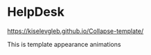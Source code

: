 # HelpDesk

https://kiselevgleb.github.io/Collapse-template/

This is template appearance animations